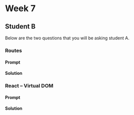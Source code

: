 # Week 7

## Student B

Below are the two questions that you will be asking student A.

### Routes

#### Prompt

#### Solution

### React – Virtual DOM

#### Prompt

#### Solution
